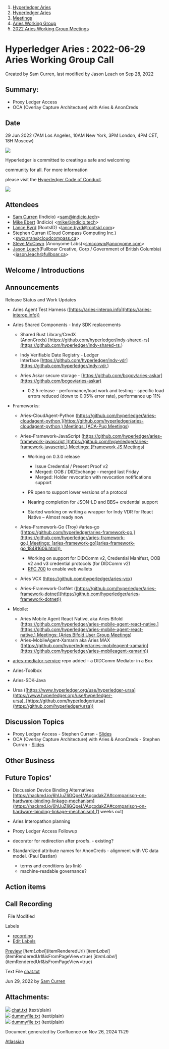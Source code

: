 1. [Hyperledger Aries](index.html)
2. [Hyperledger Aries](Hyperledger-Aries_18481154.html)
3. [Meetings](Meetings_18481222.html)
4. [Aries Working Group](Aries-Working-Group_18481228.html)
5. [2022 Aries Working Group Meetings](2022-Aries-Working-Group-Meetings_18515842.html)

# Hyperledger Aries : 2022-06-29 Aries Working Group Call

Created by Sam Curren, last modified by Jason Leach on Sep 28, 2022

## Summary:

- Proxy Ledger Access
- OCA (Overlay Capture Architecture) with Aries &amp; AnonCreds

## Date

29 Jun 2022 (7AM Los Angeles, 10AM New York, 3PM London, 4PM CET, 18H Moscow)

![](https://wiki.hyperledger.org/download/attachments/29034696/Antitrustnotice.png?version=1&modificationDate=1581695654000&api=v2)

Hyperledger is committed to creating a safe and welcoming

community for all. For more information

please visit the [Hyperledger Code of Conduct](https://lf-hyperledger.atlassian.net/wiki/display/HYP/Hyperledger+Code+of+Conduct).

![](https://wiki.hyperledger.org/download/attachments/2392771/welcome.png?version=2&modificationDate=1572450107000&api=v2)

## Attendees

- [Sam Curren](https://lf-hyperledger.atlassian.net/wiki/people/557058:1ed5fd92-7e42-4cab-87b1-688e48bc02c2?ref=confluence) (Indicio) &lt;sam@indicio.tech&gt;
- [Mike Ebert](https://lf-hyperledger.atlassian.net/wiki/people/5ea322540d58350c2b066eeb?ref=confluence) (Indicio) &lt;mike@indicio.tech&gt;
- [Lance Byrd](https://lf-hyperledger.atlassian.net/wiki/people/6346b13f754fb6b373b9af19?ref=confluence) (RootsID) &lt;lance.byrd@rootsid.com&gt;
- Stephen Curran (Cloud Compass Computing Inc.) &lt;swcurran@cloudcompass.ca&gt;
- [Steve McCown](https://lf-hyperledger.atlassian.net/wiki/people/712020:6a16994f-5370-4543-a732-609646e7e665?ref=confluence) (Anonyome Labs)&lt;smccown@anonyome.com&gt;
- [Jason Leach](https://lf-hyperledger.atlassian.net/wiki/people/557058:f6688130-fee2-4c0a-a611-b8623f0d7f57?ref=confluence)(Fullboar Creative, Corp / Government of British Columbia) &lt;jason.leach@fullboar.ca&gt;

## Welcome / Introductions

## Announcements

Release Status and Work Updates

- Aries Agent Test Harness ([https://aries-interop.info](https://aries-interop.info))
- Aries Shared Components - Indy SDK replacements
  
  - Shared Rust Library/CredX (AnonCreds) [https://github.com/hyperledger/indy-shared-rs](https://github.com/hyperledger/indy-shared-rs,)
  - Indy Verifiable Date Registry - Ledger Interface [https://github.com/hyperledger/indy-vdr](https://github.com/hyperledger/indy-vdr,)
  - Aries Askar secure storage - [https://github.com/bcgov/aries-askar](https://github.com/bcgov/aries-askar)
    
    - 0.2.5 release - performance/load work and testing – specific load errors reduced (down to 0.05% error rate), performance up 11%
- Frameworks:
  
  - Aries-CloudAgent-Python ([https://github.com/hyperledger/aries-cloudagent-python,](https://github.com/hyperledger/aries-cloudagent-python,) Meetings: [ACA-Pug Meetings](ACA-Pug-Meetings_18484272.html))
  - Aries-Framework-JavaScript ([https://github.com/hyperledger/aries-framework-javascript,](https://github.com/hyperledger/aries-framework-javascript,) Meetings: [Framework JS Meetings](Framework-JS-Meetings_18482467.html))
    
    - Working on 0.3.0 release
      
      - Issue Credential / Present Proof v2
      - Merged: OOB / DIDExchange - merged last Friday
      - Merged: Holder revocation with revocation notifications support
    - PR open to support lower versions of a protocol
    - Nearing completion for JSON-LD and BBS+ credential support
    - Started working on writing a wrapper for Indy VDR for React Native – Almost ready now
  - Aries-Framework-Go (Troy) #aries-go ([https://github.com/hyperledger/aries-framework-go,](https://github.com/hyperledger/aries-framework-go,) Meetings: [aries-framework-go](aries-framework-go_18481606.html)) 
    
    - Working on support for DIDComm v2, Credential Manifest, OOB v2 and v3 credential protocols (for DIDComm v2)
    - [RFC 700](https://github.com/hyperledger/aries-rfcs/pull/700) to enable web wallets
  - Aries VCX ([https://github.com/hyperledger/aries-vcx)](https://github.com/hyperledger/aries-vcx%29)
  - Aries-Framework-DotNet ([https://github.com/hyperledger/aries-framework-dotnet](https://github.com/hyperledger/aries-framework-dotnet))
- Mobile:
  
  - Aries Mobile Agent React Native, aka Aries Bifold ([https://github.com/hyperledger/aries-mobile-agent-react-native,](https://github.com/hyperledger/aries-mobile-agent-react-native,) Meetings: [Aries Bifold User Group Meetings](Aries-Bifold-User-Group-Meetings_18490725.html))
  - Aries-MobileAgent-Xamarin aka Aries MAX ([https://github.com/hyperledger/aries-mobileagent-xamarin](https://github.com/hyperledger/aries-mobileagent-xamarin))
- [aries-mediator-service](https://github.com/hyperledger/aries-mediator-service) repo added – a DIDComm Mediator in a Box
- Aries-Toolbox
- Aries-SDK-Java
- Ursa ([https://www.hyperledger.org/use/hyperledger-ursa](https://www.hyperledger.org/use/hyperledger-ursa), [https://github.com/hyperledger/ursa](https://github.com/hyperledger/ursa))

## Discussion Topics

- Proxy Ledger Access - Stephen Curran - [Slides](https://docs.google.com/presentation/d/1-CgRzMn10kYLnLOZVVQX4tAmG6f0E9b0O4Ybkcf-o70/edit?usp=sharing)
- OCA (Overlay Capture Architecture) with Aries &amp; AnonCreds - Stephen Curran - [Slides](https://docs.google.com/presentation/d/1Ps7OPrcQBSem6ygSLSYoYq3HfpNevNYYy5e2ziGjsqU/edit?usp=sharing)

## Other Business

## Future Topics'

- Discussion Device Binding Alternatives [https://hackmd.io/6hUuZIjGQpeLVAqcxdakZA#comparison-on-hardware-binding-linkage-mechanism](https://hackmd.io/6hUuZIjGQpeLVAqcxdakZA#comparison-on-hardware-binding-linkage-mechanism) (1 weeks out)
- Aries Interopathon planning
- Proxy Ledger Access Followup
- decorator for redirection after proofs. - existing?
- Standardized attribute names for AnonCreds - alignment with VC data model. (Paul Bastian)
  
  - terms and conditions (as link)
  - machine-readable governance?

## Action items

## Call Recording

  File Modified

Labels

- [recording](/wiki/label/ARIES/recording)
- [Edit Labels](# "Edit Labels")

[Preview]() [$itemLabel]($itemRenderedUrl) [$itemLabel]($itemRenderedUrl&isFromPageView=true) [$itemLabel]($itemRenderedUrl&isFromPageView=true)

Text File [chat.txt](attachments/18497255/18516409.txt "Download")

Jun 29, 2022 by [Sam Curren](/wiki/people/557058:1ed5fd92-7e42-4cab-87b1-688e48bc02c2)

## Attachments:

![](images/icons/bullet_blue.gif) [chat.txt](attachments/18497255/18516409.txt) (text/plain)  
![](images/icons/bullet_blue.gif) [dummyfile.txt](attachments/18497255/18516410.txt) (text/plain)  
![](images/icons/bullet_blue.gif) [dummyfile.txt](attachments/18497255/18516408.txt) (text/plain)

Document generated by Confluence on Nov 26, 2024 11:29

[Atlassian](http://www.atlassian.com/)
